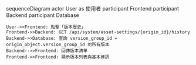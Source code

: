 sequenceDiagram
    actor User as 使用者
    participant Frontend
    participant Backend
    participant Database

    User->>Frontend: 點擊「版本歷史」
    Frontend->>Backend: GET /api/system/asset-settings/{origin_id}/history
    Backend->>Database: 查詢 version_group_id = origin_object.version_group_id 的所有版本
    Backend-->>Frontend: 回傳版本清單
    Frontend->>Frontend: 顯示版本列表與基本資訊
